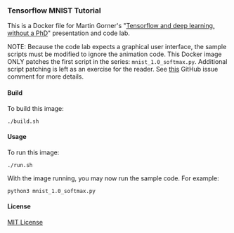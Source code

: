### Tensorflow MNIST Tutorial

This is a Docker file for Martin Gorner's "[Tensorflow and deep learning, without a PhD](https://github.com/martin-gorner/tensorflow-mnist-tutorial)" presentation and code lab.

NOTE: Because the code lab expects a graphical user interface, the sample scripts must be modified to ignore the animation code. This Docker image ONLY patches the first script in the series: `mnist_1.0_softmax.py`. Additional script patching is left as an exercise for the reader. See [this](https://github.com/martin-gorner/tensorflow-mnist-tutorial/issues/54#issuecomment-312585932) GitHub issue comment for more details.

#### Build

To build this image:

`./build.sh`

#### Usage

To run this image:

`./run.sh`

With the image running, you may now run the sample code. For example:

`python3 mnist_1.0_softmax.py`

#### License

[MIT License](https://github.com/shadyoak/tensorflow-mnist-tutorial/blob/master/LICENSE)

